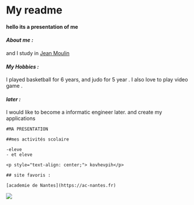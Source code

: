 
# My readme
#### hello its a presentation of me

#### *About me :*
 and I study in [Jean Moulin](https://jean-moulin.paysdelaloire.e-lyco.fr/)

#### *My Hobbies :*
I played basketball for 6 years, and judo for 5 year .
I also love to play video game .

#### *later :*
I would like to become a informatic engineer later. and  create my applications

    #MA PRESENTATION

    ##mes activités scolaire

    -eleve
    - et eleve

    <p style="text-align: center;"> kovhevpih</p>

    ## site favoris :

    [academie de Nantes](https://ac-nantes.fr)
   ![](https://pixnio.com/free-images/2017/09/26/2017-09-26-07-22-55.jpg)
